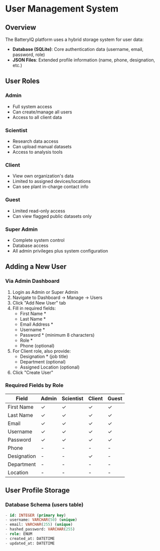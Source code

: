 # User Management System

## Overview
The BatteryIQ platform uses a hybrid storage system for user data:
- **Database (SQLite)**: Core authentication data (username, email, password, role)
- **JSON Files**: Extended profile information (name, phone, designation, etc.)

## User Roles

### Admin
- Full system access
- Can create/manage all users
- Access to all client data

### Scientist
- Research data access
- Can upload manual datasets
- Access to analysis tools

### Client
- View own organization's data
- Limited to assigned devices/locations
- Can see plant in-charge contact info

### Guest
- Limited read-only access
- Can view flagged public datasets only

### Super Admin
- Complete system control
- Database access
- All admin privileges plus system configuration

## Adding a New User

### Via Admin Dashboard
1. Login as Admin or Super Admin
2. Navigate to Dashboard → Manage → Users
3. Click "Add New User" tab
4. Fill in required fields:
   - First Name *
   - Last Name *
   - Email Address *
   - Username *
   - Password * (minimum 8 characters)
   - Role *
   - Phone (optional)
5. For Client role, also provide:
   - Designation * (job title)
   - Department (optional)
   - Assigned Location (optional)
6. Click "Create User"

### Required Fields by Role
| Field | Admin | Scientist | Client | Guest |
|-------|-------|-----------|--------|-------|
| First Name | ✓ | ✓ | ✓ | ✓ |
| Last Name | ✓ | ✓ | ✓ | ✓ |
| Email | ✓ | ✓ | ✓ | ✓ |
| Username | ✓ | ✓ | ✓ | ✓ |
| Password | ✓ | ✓ | ✓ | ✓ |
| Phone | - | - | - | - |
| Designation | - | - | ✓ | - |
| Department | - | - | - | - |
| Location | - | - | - | - |

## User Profile Storage

### Database Schema (users table)
```sql
- id: INTEGER (primary key)
- username: VARCHAR(50) (unique)
- email: VARCHAR(255) (unique)
- hashed_password: VARCHAR(255)
- role: ENUM
- created_at: DATETIME
- updated_at: DATETIME